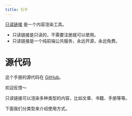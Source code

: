```yaml
---
title: 引子
---
```


[只读链接](https://readonly.link) 是一个内容渲染工具。

- 只读链接是只读的，不需要注册就可以使用。
- 只读链接是一个纯前端公共服务，永远开源，永远免费。

# 源代码

这个手册的源代码在 [GitHub](https://github.com/readonlylink/readonlylink/tree/master/public/contents/manual)。

欢迎反馈～

只读链接可以渲染多种类型的内容，比如文章、书籍、手册等等。

下面我们分类型来介绍使用方式。
